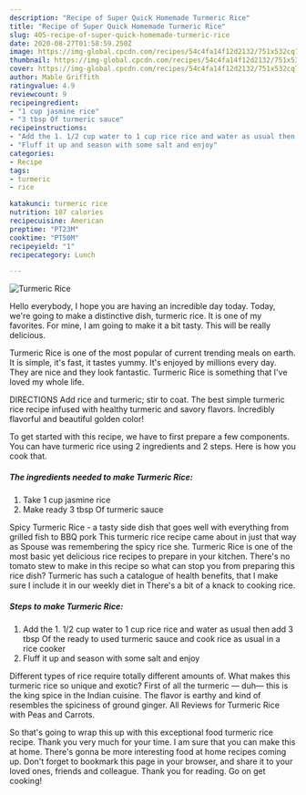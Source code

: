 ```yaml
---
description: "Recipe of Super Quick Homemade Turmeric Rice"
title: "Recipe of Super Quick Homemade Turmeric Rice"
slug: 405-recipe-of-super-quick-homemade-turmeric-rice
date: 2020-08-27T01:58:59.250Z
image: https://img-global.cpcdn.com/recipes/54c4fa14f12d2132/751x532cq70/turmeric-rice-recipe-main-photo.jpg
thumbnail: https://img-global.cpcdn.com/recipes/54c4fa14f12d2132/751x532cq70/turmeric-rice-recipe-main-photo.jpg
cover: https://img-global.cpcdn.com/recipes/54c4fa14f12d2132/751x532cq70/turmeric-rice-recipe-main-photo.jpg
author: Mable Griffith
ratingvalue: 4.9
reviewcount: 9
recipeingredient:
- "1 cup jasmine rice"
- "3 tbsp Of turmeric sauce"
recipeinstructions:
- "Add the 1. 1/2 cup water to 1 cup rice rice and water as usual then add 3 tbsp Of the ready to used turmeric sauce and cook rice as usual in a rice cooker"
- "Fluff it up and season with some salt and enjoy"
categories:
- Recipe
tags:
- turmeric
- rice

katakunci: turmeric rice 
nutrition: 107 calories
recipecuisine: American
preptime: "PT23M"
cooktime: "PT50M"
recipeyield: "1"
recipecategory: Lunch

---
```



![Turmeric Rice](https://img-global.cpcdn.com/recipes/54c4fa14f12d2132/751x532cq70/turmeric-rice-recipe-main-photo.jpg)

Hello everybody, I hope you are having an incredible day today. Today, we're going to make a distinctive dish, turmeric rice. It is one of my favorites. For mine, I am going to make it a bit tasty. This will be really delicious.

Turmeric Rice is one of the most popular of current trending meals on earth. It is simple, it's fast, it tastes yummy. It's enjoyed by millions every day. They are nice and they look fantastic. Turmeric Rice is something that I've loved my whole life.

DIRECTIONS Add rice and turmeric; stir to coat. The best simple turmeric rice recipe infused with healthy turmeric and savory flavors. Incredibly flavorful and beautiful golden color!


To get started with this recipe, we have to first prepare a few components. You can have turmeric rice using 2 ingredients and 2 steps. Here is how you cook that.

<!--inarticleads1-->

##### The ingredients needed to make Turmeric Rice:

1. Take 1 cup jasmine rice
1. Make ready 3 tbsp Of turmeric sauce


Spicy Turmeric Rice - a tasty side dish that goes well with everything from grilled fish to BBQ pork This turmeric rice recipe came about in just that way as Spouse was remembering the spicy rice she. Turmeric Rice is one of the most basic yet delicious rice recipes to prepare in your kitchen. There&#39;s no tomato stew to make in this recipe so what can stop you from preparing this rice dish? Turmeric has such a catalogue of health benefits, that I make sure I include it in our weekly diet in There&#39;s a bit of a knack to cooking rice. 

<!--inarticleads2-->

##### Steps to make Turmeric Rice:

1. Add the 1. 1/2 cup water to 1 cup rice rice and water as usual then add 3 tbsp Of the ready to used turmeric sauce and cook rice as usual in a rice cooker
1. Fluff it up and season with some salt and enjoy


Different types of rice require totally different amounts of. What makes this turmeric rice so unique and exotic? First of all the turmeric — duh— this is the king spice in the Indian cuisine. The flavor is earthy and kind of resembles the spiciness of ground ginger. All Reviews for Turmeric Rice with Peas and Carrots. 

So that's going to wrap this up with this exceptional food turmeric rice recipe. Thank you very much for your time. I am sure that you can make this at home. There's gonna be more interesting food at home recipes coming up. Don't forget to bookmark this page in your browser, and share it to your loved ones, friends and colleague. Thank you for reading. Go on get cooking!
